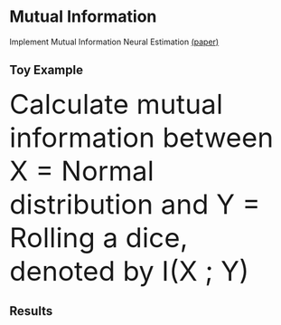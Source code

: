 # Mutual Information
Implement Mutual Information Neural Estimation [(paper)](https://arxiv.org/abs/1801.04062)


## Toy Example
<font size = 22>Calculate mutual information between X = Normal distribution and Y = Rolling a dice, denoted by I(X ; Y)</font>


## Results
